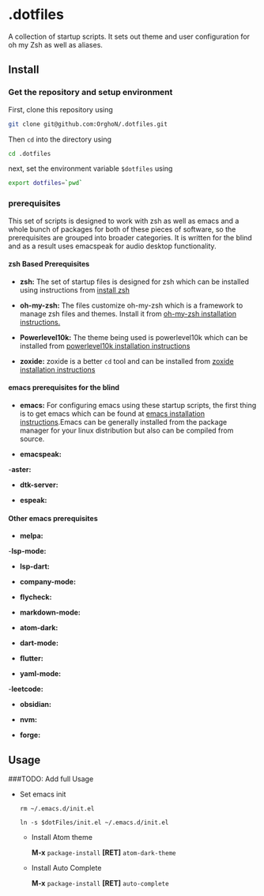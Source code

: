 # .dotfiles

A collection of startup scripts. It sets out theme and user configuration for oh my Zsh as well as aliases.

## Install

### Get the repository and setup environment

First, clone this repository using

```bash
git clone git@github.com:OrghoN/.dotfiles.git
```

Then `cd` into the directory using 

```bash
cd .dotfiles
```

next, set the environment variable `$dotfiles` using

```bash
export dotfiles=`pwd`
```

### prerequisites

This set of scripts is designed to work with zsh as well as emacs and a whole bunch of packages for both of these pieces of software, so the prerequisites are grouped into broader categories. 
It is written for the blind and as a result uses emacspeak for audio desktop functionality.

#### zsh Based Prerequisites

- **zsh:** 
The set of startup files is designed for zsh which can be installed using instructions from    [install zsh](https://github.com/ohmyzsh/ohmyzsh/wiki/Installing-ZSH "instructions to install zsh")

- **oh-my-zsh:** 
The files customize oh-my-zsh which is a framework to manage zsh files and themes. Install it from [oh-my-zsh installation instructions.](https://ohmyz.sh/ "Instructions for installing oh-my-zsh")

- **Powerlevel10k:**
The theme being used is powerlevel10k which can be installed from  [powerlevel10k installation instructions](https://github.com/romkatv/powerlevel10k "Installation instructions for powerlevel 10k theme")

- **zoxide:**
zoxide is a better `cd` tool and can be installed from [zoxide installation instructions](https://github.com/ajeetdsouza/zoxide "installation instructions for zoxide a smarter cd client")

#### emacs prerequisites for the blind

- **emacs:**
For configuring emacs using these startup scripts, the first thing is to get emacs which can be found at [emacs installation instructions](https://www.pluralsight.com/resources/blog/cloud/how-to-install-emacs "installation instructions for emacs").Emacs can be generally installed from the package manager for your linux distribution but also can be compiled from source. 

- **emacspeak:**

-**aster:**

- **dtk-server:**

- **espeak:**

#### Other emacs prerequisites

- **melpa:**

-**lsp-mode:**

- **lsp-dart:**

- **company-mode:**

- **flycheck:**

- **markdown-mode:**

- **atom-dark:**

- **dart-mode:**

- **flutter:**

- **yaml-mode:**

-**leetcode:**

- **obsidian:**

- **nvm:**

- **forge:**

## Usage

###TODO: Add full Usage

- Set emacs init

  `rm ~/.emacs.d/init.el`

  `ln -s $dotFiles/init.el ~/.emacs.d/init.el`

  - Install Atom theme

    **M-x** `package-install` **[RET]** `atom-dark-theme`

  - Install Auto Complete

    **M-x** `package-install` **[RET]** `auto-complete`
